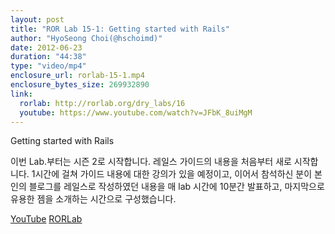 ```yaml
---
layout: post
title: "ROR Lab 15-1: Getting started with Rails"
author: "HyoSeong Choi(@hschoimd)"
date: 2012-06-23
duration: "44:38"
type: "video/mp4"
enclosure_url: rorlab-15-1.mp4
enclosure_bytes_size: 269932890
link:
  rorlab: http://rorlab.org/dry_labs/16
  youtube: https://www.youtube.com/watch?v=JFbK_8uiMgM
---
```


<p>Getting started with Rails</p>

<p>이번 Lab.부터는 시즌 2로 시작합니다. 레일스 가이드의 내용을 처음부터 새로 시작합니다. 1시간에 걸쳐 가이드 내용에 대한 강의가 있을 예정이고, 이어서 참석하신 분이 본인의 블로그를 레일스로 작성하였던 내용을 매 lab 시간에 10분간 발표하고, 마지막으로 유용한 젬을 소개하는 시간으로 구성했습니다.</p>

<div class="btn-group">
  <a class="btn btn-default btn-xs" href="{{ page.link.youtube }}">YouTube</a>
  <a class="btn btn-default btn-xs" href="{{ page.link.rorlab }}">RORLab</a>
</div>